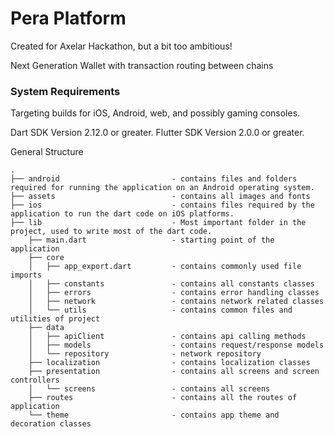
# Pera Platform

<div>
Created for Axelar Hackathon, but a bit too ambitious!
</div>

Next Generation Wallet with transaction routing between chains

### System Requirements
Targeting builds for iOS, Android, web, and possibly gaming consoles.

Dart SDK Version 2.12.0 or greater.
Flutter SDK Version 2.0.0 or greater.

General Structure
```
.
├── android                         - contains files and folders required for running the application on an Android operating system.
├── assets                          - contains all images and fonts
├── ios                             - contains files required by the application to run the dart code on iOS platforms.
├── lib                             - Most important folder in the project, used to write most of the dart code.
    ├── main.dart                   - starting point of the application
    ├── core
    │   ├── app_export.dart         - contains commonly used file imports 
    │   ├── constants               - contains all constants classes
    │   ├── errors                  - contains error handling classes                  
    │   ├── network                 - contains network related classes
    │   └── utils                   - contains common files and utilities of project
    ├── data
    │   ├── apiClient               - contains api calling methods 
    │   ├── models                  - contains request/response models 
    │   └── repository              - network repository
    ├── localization                - contains localization classes
    ├── presentation                - contains all screens and screen controllers
    │   └── screens                 - contains all screens
    ├── routes                      - contains all the routes of application
    └── theme                       - contains app theme and decoration classes
```

